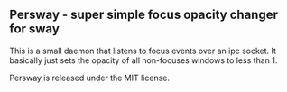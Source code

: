 ## Persway - super simple focus opacity changer for sway

This is a small daemon that listens to focus events over an ipc socket. It basically just sets the opacity of all non-focuses windows to less than 1.

Persway is released under the MIT license.